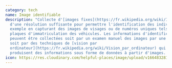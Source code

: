 ```yaml
---
category: tech
name: Image identifiable
description: "Collecte d'[images fixes](https://fr.wikipedia.org/wiki/Image)
  d'une résolution suffisante pour permettre l'identification des individus, par
  exemple en capturant des images de visages ou de numéros uniques tels que les
  plaques d'immatriculation des véhicules. Les informations d'identification
  peuvent être collectées soit par un examen manuel des images par une personne,
  soit par des techniques de [vision par
  ordinateur](https://fr.wikipedia.org/wiki/Vision_par_ordinateur) qui
  produisent des informations sous forme de données à partir d'images. "
icon: https://res.cloudinary.com/helpful-places/image/upload/v1664832810/dtpr-icons/tech/yellow/image_d33iap.svg
---
```

